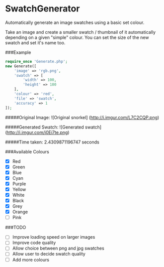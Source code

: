 # SwatchGenerator
Automatically generate an image swatches using a basic set colour.

Take an image and create a smaller swatch / thumbnail of it automatically depending on a given "simple" colour. You can set the size of the new swatch and set it's name too.

###Example

```PHP
require_once 'Generate.php';
new Generate([
    'image' => 'rgb.png',
    'swatch' => [
        'width' => 100,
        'height' => 100
    ],
    'colour' => 'red',
    'file' => 'swatch',
    'accuracy' => 1
]);
```

#####Original Image:
![Original snorkel]
(http://i.imgur.com/L7C2CQP.png)

#####Generated Swatch:
![Generated swatch]
(http://i.imgur.com/i0Ei7te.png)

#####Time taken:
2.4309871196747 seconds

###Available Colours
- [x] Red
- [x] Green
- [x] Blue
- [x] Cyan
- [x] Purple
- [x] Yellow
- [x] White
- [x] Black
- [x] Grey
- [x] Orange
- [ ] Pink

###TODO
- [ ] Improve loading speed on larger images
- [ ] Improve code quality
- [ ] Allow choice between png and jpg swatches
- [ ] Allow user to decide swatch quality
- [ ] Add more colours
